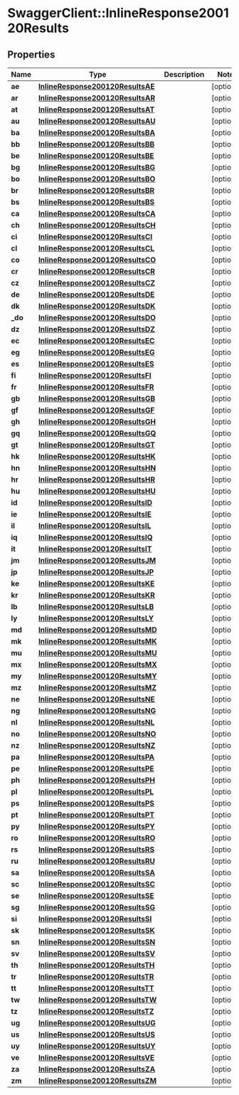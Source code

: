 # SwaggerClient::InlineResponse200120Results

## Properties
Name | Type | Description | Notes
------------ | ------------- | ------------- | -------------
**ae** | [**InlineResponse200120ResultsAE**](InlineResponse200120ResultsAE.md) |  | [optional] 
**ar** | [**InlineResponse200120ResultsAR**](InlineResponse200120ResultsAR.md) |  | [optional] 
**at** | [**InlineResponse200120ResultsAT**](InlineResponse200120ResultsAT.md) |  | [optional] 
**au** | [**InlineResponse200120ResultsAU**](InlineResponse200120ResultsAU.md) |  | [optional] 
**ba** | [**InlineResponse200120ResultsBA**](InlineResponse200120ResultsBA.md) |  | [optional] 
**bb** | [**InlineResponse200120ResultsBB**](InlineResponse200120ResultsBB.md) |  | [optional] 
**be** | [**InlineResponse200120ResultsBE**](InlineResponse200120ResultsBE.md) |  | [optional] 
**bg** | [**InlineResponse200120ResultsBG**](InlineResponse200120ResultsBG.md) |  | [optional] 
**bo** | [**InlineResponse200120ResultsBO**](InlineResponse200120ResultsBO.md) |  | [optional] 
**br** | [**InlineResponse200120ResultsBR**](InlineResponse200120ResultsBR.md) |  | [optional] 
**bs** | [**InlineResponse200120ResultsBS**](InlineResponse200120ResultsBS.md) |  | [optional] 
**ca** | [**InlineResponse200120ResultsCA**](InlineResponse200120ResultsCA.md) |  | [optional] 
**ch** | [**InlineResponse200120ResultsCH**](InlineResponse200120ResultsCH.md) |  | [optional] 
**ci** | [**InlineResponse200120ResultsCI**](InlineResponse200120ResultsCI.md) |  | [optional] 
**cl** | [**InlineResponse200120ResultsCL**](InlineResponse200120ResultsCL.md) |  | [optional] 
**co** | [**InlineResponse200120ResultsCO**](InlineResponse200120ResultsCO.md) |  | [optional] 
**cr** | [**InlineResponse200120ResultsCR**](InlineResponse200120ResultsCR.md) |  | [optional] 
**cz** | [**InlineResponse200120ResultsCZ**](InlineResponse200120ResultsCZ.md) |  | [optional] 
**de** | [**InlineResponse200120ResultsDE**](InlineResponse200120ResultsDE.md) |  | [optional] 
**dk** | [**InlineResponse200120ResultsDK**](InlineResponse200120ResultsDK.md) |  | [optional] 
**_do** | [**InlineResponse200120ResultsDO**](InlineResponse200120ResultsDO.md) |  | [optional] 
**dz** | [**InlineResponse200120ResultsDZ**](InlineResponse200120ResultsDZ.md) |  | [optional] 
**ec** | [**InlineResponse200120ResultsEC**](InlineResponse200120ResultsEC.md) |  | [optional] 
**eg** | [**InlineResponse200120ResultsEG**](InlineResponse200120ResultsEG.md) |  | [optional] 
**es** | [**InlineResponse200120ResultsES**](InlineResponse200120ResultsES.md) |  | [optional] 
**fi** | [**InlineResponse200120ResultsFI**](InlineResponse200120ResultsFI.md) |  | [optional] 
**fr** | [**InlineResponse200120ResultsFR**](InlineResponse200120ResultsFR.md) |  | [optional] 
**gb** | [**InlineResponse200120ResultsGB**](InlineResponse200120ResultsGB.md) |  | [optional] 
**gf** | [**InlineResponse200120ResultsGF**](InlineResponse200120ResultsGF.md) |  | [optional] 
**gh** | [**InlineResponse200120ResultsGH**](InlineResponse200120ResultsGH.md) |  | [optional] 
**gq** | [**InlineResponse200120ResultsGQ**](InlineResponse200120ResultsGQ.md) |  | [optional] 
**gt** | [**InlineResponse200120ResultsGT**](InlineResponse200120ResultsGT.md) |  | [optional] 
**hk** | [**InlineResponse200120ResultsHK**](InlineResponse200120ResultsHK.md) |  | [optional] 
**hn** | [**InlineResponse200120ResultsHN**](InlineResponse200120ResultsHN.md) |  | [optional] 
**hr** | [**InlineResponse200120ResultsHR**](InlineResponse200120ResultsHR.md) |  | [optional] 
**hu** | [**InlineResponse200120ResultsHU**](InlineResponse200120ResultsHU.md) |  | [optional] 
**id** | [**InlineResponse200120ResultsID**](InlineResponse200120ResultsID.md) |  | [optional] 
**ie** | [**InlineResponse200120ResultsIE**](InlineResponse200120ResultsIE.md) |  | [optional] 
**il** | [**InlineResponse200120ResultsIL**](InlineResponse200120ResultsIL.md) |  | [optional] 
**iq** | [**InlineResponse200120ResultsIQ**](InlineResponse200120ResultsIQ.md) |  | [optional] 
**it** | [**InlineResponse200120ResultsIT**](InlineResponse200120ResultsIT.md) |  | [optional] 
**jm** | [**InlineResponse200120ResultsJM**](InlineResponse200120ResultsJM.md) |  | [optional] 
**jp** | [**InlineResponse200120ResultsJP**](InlineResponse200120ResultsJP.md) |  | [optional] 
**ke** | [**InlineResponse200120ResultsKE**](InlineResponse200120ResultsKE.md) |  | [optional] 
**kr** | [**InlineResponse200120ResultsKR**](InlineResponse200120ResultsKR.md) |  | [optional] 
**lb** | [**InlineResponse200120ResultsLB**](InlineResponse200120ResultsLB.md) |  | [optional] 
**ly** | [**InlineResponse200120ResultsLY**](InlineResponse200120ResultsLY.md) |  | [optional] 
**md** | [**InlineResponse200120ResultsMD**](InlineResponse200120ResultsMD.md) |  | [optional] 
**mk** | [**InlineResponse200120ResultsMK**](InlineResponse200120ResultsMK.md) |  | [optional] 
**mu** | [**InlineResponse200120ResultsMU**](InlineResponse200120ResultsMU.md) |  | [optional] 
**mx** | [**InlineResponse200120ResultsMX**](InlineResponse200120ResultsMX.md) |  | [optional] 
**my** | [**InlineResponse200120ResultsMY**](InlineResponse200120ResultsMY.md) |  | [optional] 
**mz** | [**InlineResponse200120ResultsMZ**](InlineResponse200120ResultsMZ.md) |  | [optional] 
**ne** | [**InlineResponse200120ResultsNE**](InlineResponse200120ResultsNE.md) |  | [optional] 
**ng** | [**InlineResponse200120ResultsNG**](InlineResponse200120ResultsNG.md) |  | [optional] 
**nl** | [**InlineResponse200120ResultsNL**](InlineResponse200120ResultsNL.md) |  | [optional] 
**no** | [**InlineResponse200120ResultsNO**](InlineResponse200120ResultsNO.md) |  | [optional] 
**nz** | [**InlineResponse200120ResultsNZ**](InlineResponse200120ResultsNZ.md) |  | [optional] 
**pa** | [**InlineResponse200120ResultsPA**](InlineResponse200120ResultsPA.md) |  | [optional] 
**pe** | [**InlineResponse200120ResultsPE**](InlineResponse200120ResultsPE.md) |  | [optional] 
**ph** | [**InlineResponse200120ResultsPH**](InlineResponse200120ResultsPH.md) |  | [optional] 
**pl** | [**InlineResponse200120ResultsPL**](InlineResponse200120ResultsPL.md) |  | [optional] 
**ps** | [**InlineResponse200120ResultsPS**](InlineResponse200120ResultsPS.md) |  | [optional] 
**pt** | [**InlineResponse200120ResultsPT**](InlineResponse200120ResultsPT.md) |  | [optional] 
**py** | [**InlineResponse200120ResultsPY**](InlineResponse200120ResultsPY.md) |  | [optional] 
**ro** | [**InlineResponse200120ResultsRO**](InlineResponse200120ResultsRO.md) |  | [optional] 
**rs** | [**InlineResponse200120ResultsRS**](InlineResponse200120ResultsRS.md) |  | [optional] 
**ru** | [**InlineResponse200120ResultsRU**](InlineResponse200120ResultsRU.md) |  | [optional] 
**sa** | [**InlineResponse200120ResultsSA**](InlineResponse200120ResultsSA.md) |  | [optional] 
**sc** | [**InlineResponse200120ResultsSC**](InlineResponse200120ResultsSC.md) |  | [optional] 
**se** | [**InlineResponse200120ResultsSE**](InlineResponse200120ResultsSE.md) |  | [optional] 
**sg** | [**InlineResponse200120ResultsSG**](InlineResponse200120ResultsSG.md) |  | [optional] 
**si** | [**InlineResponse200120ResultsSI**](InlineResponse200120ResultsSI.md) |  | [optional] 
**sk** | [**InlineResponse200120ResultsSK**](InlineResponse200120ResultsSK.md) |  | [optional] 
**sn** | [**InlineResponse200120ResultsSN**](InlineResponse200120ResultsSN.md) |  | [optional] 
**sv** | [**InlineResponse200120ResultsSV**](InlineResponse200120ResultsSV.md) |  | [optional] 
**th** | [**InlineResponse200120ResultsTH**](InlineResponse200120ResultsTH.md) |  | [optional] 
**tr** | [**InlineResponse200120ResultsTR**](InlineResponse200120ResultsTR.md) |  | [optional] 
**tt** | [**InlineResponse200120ResultsTT**](InlineResponse200120ResultsTT.md) |  | [optional] 
**tw** | [**InlineResponse200120ResultsTW**](InlineResponse200120ResultsTW.md) |  | [optional] 
**tz** | [**InlineResponse200120ResultsTZ**](InlineResponse200120ResultsTZ.md) |  | [optional] 
**ug** | [**InlineResponse200120ResultsUG**](InlineResponse200120ResultsUG.md) |  | [optional] 
**us** | [**InlineResponse200120ResultsUS**](InlineResponse200120ResultsUS.md) |  | [optional] 
**uy** | [**InlineResponse200120ResultsUY**](InlineResponse200120ResultsUY.md) |  | [optional] 
**ve** | [**InlineResponse200120ResultsVE**](InlineResponse200120ResultsVE.md) |  | [optional] 
**za** | [**InlineResponse200120ResultsZA**](InlineResponse200120ResultsZA.md) |  | [optional] 
**zm** | [**InlineResponse200120ResultsZM**](InlineResponse200120ResultsZM.md) |  | [optional] 

